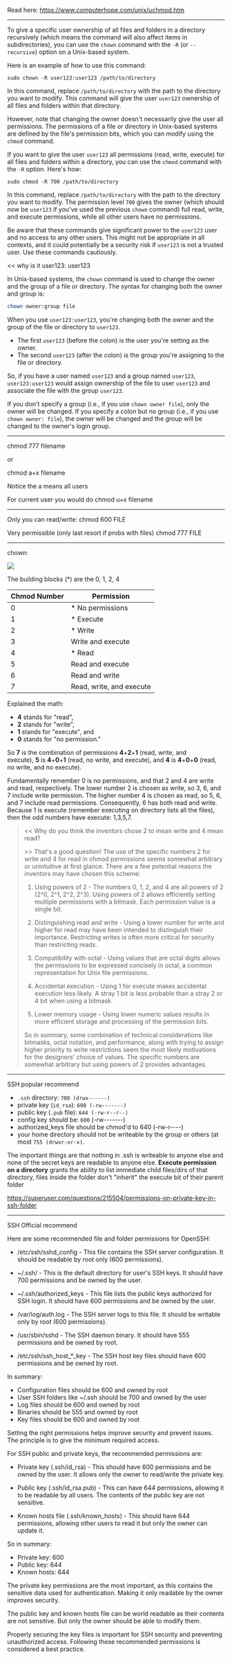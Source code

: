 Read here: https://www.computerhope.com/unix/uchmod.htm

---

To give a specific user ownership of all files and folders in a directory recursively (which means the command will also affect items in subdirectories), you can use the `chown` command with the `-R` (or `--recursive`) option on a Unix-based system.

Here is an example of how to use this command:

```
sudo chown -R user123:user123 /path/to/directory
```

In this command, replace `/path/to/directory` with the path to the directory you want to modify. This command will give the user `user123` ownership of all files and folders within that directory.

However, note that changing the owner doesn't necessarily give the user all permissions. The permissions of a file or directory in Unix-based systems are defined by the file's permission bits, which you can modify using the `chmod` command.

If you want to give the user `user123` all permissions (read, write, execute) for all files and folders within a directory, you can use the `chmod` command with the `-R` option. Here's how:

```
sudo chmod -R 700 /path/to/directory
```

In this command, replace `/path/to/directory` with the path to the directory you want to modify. The permission level `700` gives the owner (which should now be `user123` if you've used the previous `chown` command) full read, write, and execute permissions, while all other users have no permissions.

Be aware that these commands give significant power to the `user123` user and no access to any other users. This might not be appropriate in all contexts, and it could potentially be a security risk if `user123` is not a trusted user. Use these commands cautiously.

<<
why is it user123: user123

>>
In Unix-based systems, the `chown` command is used to change the owner and the group of a file or directory. The syntax for changing both the owner and group is:


```bash
chown owner:group file
```

When you use `user123:user123`, you're changing both the owner and the group of the file or directory to `user123`.

- The first `user123` (before the colon) is the user you're setting as the owner.
- The second `user123` (after the colon) is the group you're assigning to the file or directory.

So, if you have a user named `user123` and a group named `user123`, `user123:user123` would assign ownership of the file to user `user123` and associate the file with the group `user123`.

If you don't specify a group (i.e., if you use `chown owner file`), only the owner will be changed. If you specify a colon but no group (i.e., if you use `chown owner: file`), the owner will be changed and the group will be changed to the owner's login group.

---

  chmod 777 filename 

or

  chmod a+x filename 


Notice the a means all users

For current user you would do chmod u+x filename 

---

Only you can read/write:
		chmod 600 FILE
		
		
Very permissible (only last resort if probs with files)
		chmod 777 FILE

---

chown:

![](https://i.imgur.com/WxSBEVU.png)


The building blocks (*) are the 0, 1, 2, 4

| Chmod Number | Permission               |
| ------------ | ------------------------ |
| 0            | * No permissions         |
| 1            | * Execute                |
| 2            | * Write                  |
| 3            | Write and execute        |
| 4            | * Read                   |
| 5            | Read and execute         |
| 6            | Read and write           |
| 7            | Read, write, and execute |


Explained the math:
- **4** stands for "read",
- **2** stands for "write",
- **1** stands for "execute", and
- **0** stands for "no permission."

So **7** is the combination of permissions **4**+**2**+**1** (read, write, and execute), **5** is **4**+**0**+**1** (read, no write, and execute), and **4** is **4**+**0**+**0** (read, no write, and no execute).

Fundamentally remember 0 is no permissions, and that 2 and 4 are write and read, respectively. The lower number 2 is chosen as write, so 3, 6, and 7 include write permission. The higher number 4 is chosen as read, so 5, 6, and 7 include read permissions. Consequently, 6 has both read and write. Because 1 is execute (remember executing on directory lists all the files), then the odd numbers have execute: 1,3,5,7.

> <<
> Why do you think the inventors chose 2 to mean write and 4 mean read?
> 
> \>>
> That's a good question! The use of the specific numbers 2 for write and 4 for read in chmod permissions seems somewhat arbitrary or unintuitive at first glance. There are a few potential reasons the inventors may have chosen this scheme:
> 
> 1. Using powers of 2 - The numbers 0, 1, 2, and 4 are all powers of 2 (2^0, 2^1, 2^2, 2^3). Using powers of 2 allows efficiently setting multiple permissions with a bitmask. Each permission value is a single bit.
> 
> 2. Distinguishing read and write - Using a lower number for write and higher for read may have been intended to distinguish their importance. Restricting writes is often more critical for security than restricting reads.
> 
> 3. Compatibility with octal - Using values that are octal digits allows the permissions to be expressed concisely in octal, a common representation for Unix file permissions.
> 
> 4. Accidental execution - Using 1 for execute makes accidental execution less likely. A stray 1 bit is less probable than a stray 2 or 4 bit when using a bitmask.
> 
> 5. Lower memory usage - Using lower numeric values results in more efficient storage and processing of the permission bits.
> 
> So in summary, some combination of technical considerations like bitmasks, octal notation, and performance, along with trying to assign higher priority to write restrictions seem the most likely motivations for the designers' choice of values. The specific numbers are somewhat arbitrary but using powers of 2 provides advantages.

---

SSH popular recommend
- `.ssh` directory: `700 (drwx------)`
- private key (`id_rsa`): `600 (-rw-------)`
- public key (`.pub` file): `644 (-rw-r--r--)`
- config key should be: `600` (-rw-------)
- authorized_keys file should be chmod'd to 640 (-rw-r----)
- your home directory should not be writeable by the group or others (at most `755 (drwxr-xr-x)`.

The important things are that nothing in .ssh is writeable to anyone else and none of the secret keys are readable to anyone else. **Execute permission on a directory** grants the ability to list immediate child files/dirs of that directory, files inside the folder don't "inherit" the execute bit of their parent folder

https://superuser.com/questions/215504/permissions-on-private-key-in-ssh-folder

---
SSH Official recommend

Here are some recommended file and folder permissions for OpenSSH:

- /etc/ssh/sshd_config - This file contains the SSH server configuration. It should be readable by root only (600 permissions).

- ~/.ssh/ - This is the default directory for user's SSH keys. It should have 700 permissions and be owned by the user.

- ~/.ssh/authorized_keys - This file lists the public keys authorized for SSH login. It should have 600 permissions and be owned by the user. 

- /var/log/auth.log - The SSH server logs to this file. It should be writable only by root (600 permissions).

- /usr/sbin/sshd - The SSH daemon binary. It should have 555 permissions and be owned by root.

- /etc/ssh/ssh_host_*_key - The SSH host key files should have 600 permissions and be owned by root.

In summary:

- Configuration files should be 600 and owned by root
- User SSH folders like ~/.ssh should be 700 and owned by the user
- Log files should be 600 and owned by root 
- Binaries should be 555 and owned by root
- Key files should be 600 and owned by root

Setting the right permissions helps improve security and prevent issues. The principle is to give the minimum required access.

For SSH public and private keys, the recommended permissions are:

- Private key (.ssh/id_rsa) - This should have 600 permissions and be owned by the user. It allows only the owner to read/write the private key.

- Public key (.ssh/id_rsa.pub) - This can have 644 permissions, allowing it to be readable by all users. The contents of the public key are not sensitive.

- Known hosts file (.ssh/known_hosts) - This should have 644 permissions, allowing other users to read it but only the owner can update it.

So in summary:

- Private key: 600
- Public key: 644 
- Known hosts: 644

The private key permissions are the most important, as this contains the sensitive data used for authentication. Making it only readable by the owner improves security.

The public key and known hosts file can be world readable as their contents are not sensitive. But only the owner should be able to modify them.

Properly securing the key files is important for SSH security and preventing unauthorized access. Following these recommended permissions is considered a best practice.
